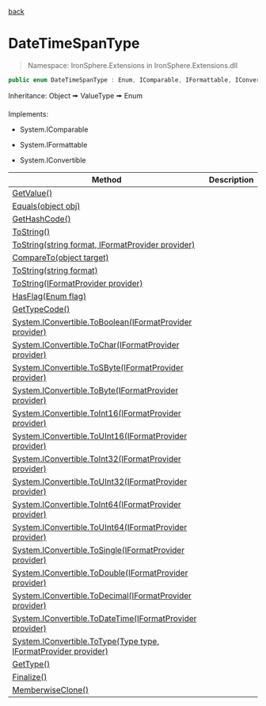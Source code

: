 ﻿[back](/IronSphere.Extensions/types)

# DateTimeSpanType

> Namespace: IronSphere.Extensions in  IronSphere.Extensions.dll



```csharp
public enum DateTimeSpanType : Enum, IComparable, IFormattable, IConvertible
```
Inheritance: Object &#129050; ValueType &#129050; Enum


Implements:
        
* System.IComparable
        
* System.IFormattable
        
* System.IConvertible




| Method | Description |
| --- | --- |
| [GetValue()](Enum_GetValue()) |  |
| [Equals(object obj)](Enum_Equals(Object)) |  |
| [GetHashCode()](Enum_GetHashCode()) |  |
| [ToString()](Enum_ToString()) |  |
| [ToString(string format, IFormatProvider provider)](Enum_ToString(String,IFormatProvider)) |  |
| [CompareTo(object target)](Enum_CompareTo(Object)) |  |
| [ToString(string format)](Enum_ToString(String)) |  |
| [ToString(IFormatProvider provider)](Enum_ToString(IFormatProvider)) |  |
| [HasFlag(Enum flag)](Enum_HasFlag(Enum)) |  |
| [GetTypeCode()](Enum_GetTypeCode()) |  |
| [System.IConvertible.ToBoolean(IFormatProvider provider)](Enum_System.IConvertible.ToBoolean(IFormatProvider)) |  |
| [System.IConvertible.ToChar(IFormatProvider provider)](Enum_System.IConvertible.ToChar(IFormatProvider)) |  |
| [System.IConvertible.ToSByte(IFormatProvider provider)](Enum_System.IConvertible.ToSByte(IFormatProvider)) |  |
| [System.IConvertible.ToByte(IFormatProvider provider)](Enum_System.IConvertible.ToByte(IFormatProvider)) |  |
| [System.IConvertible.ToInt16(IFormatProvider provider)](Enum_System.IConvertible.ToInt16(IFormatProvider)) |  |
| [System.IConvertible.ToUInt16(IFormatProvider provider)](Enum_System.IConvertible.ToUInt16(IFormatProvider)) |  |
| [System.IConvertible.ToInt32(IFormatProvider provider)](Enum_System.IConvertible.ToInt32(IFormatProvider)) |  |
| [System.IConvertible.ToUInt32(IFormatProvider provider)](Enum_System.IConvertible.ToUInt32(IFormatProvider)) |  |
| [System.IConvertible.ToInt64(IFormatProvider provider)](Enum_System.IConvertible.ToInt64(IFormatProvider)) |  |
| [System.IConvertible.ToUInt64(IFormatProvider provider)](Enum_System.IConvertible.ToUInt64(IFormatProvider)) |  |
| [System.IConvertible.ToSingle(IFormatProvider provider)](Enum_System.IConvertible.ToSingle(IFormatProvider)) |  |
| [System.IConvertible.ToDouble(IFormatProvider provider)](Enum_System.IConvertible.ToDouble(IFormatProvider)) |  |
| [System.IConvertible.ToDecimal(IFormatProvider provider)](Enum_System.IConvertible.ToDecimal(IFormatProvider)) |  |
| [System.IConvertible.ToDateTime(IFormatProvider provider)](Enum_System.IConvertible.ToDateTime(IFormatProvider)) |  |
| [System.IConvertible.ToType(Type type, IFormatProvider provider)](Enum_System.IConvertible.ToType(Type,IFormatProvider)) |  |
| [GetType()](Object_GetType()) |  |
| [Finalize()](Object_Finalize()) |  |
| [MemberwiseClone()](Object_MemberwiseClone()) |  |

